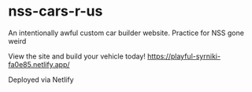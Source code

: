 # nss-cars-r-us
An intentionally awful custom car builder website. Practice for NSS gone weird

View the site and build your vehicle today! https://playful-syrniki-fa0e85.netlify.app/

Deployed via Netlify
